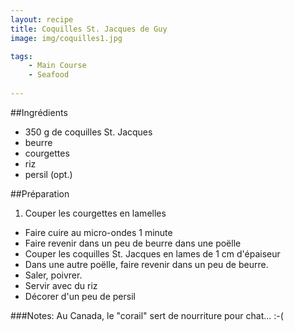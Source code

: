 ```yaml
---
layout: recipe
title: Coquilles St. Jacques de Guy
image: img/coquilles1.jpg

tags:
    - Main Course
    - Seafood
    
---
```



##Ingrédients
* 350 g de coquilles St. Jacques
* beurre
* courgettes
* riz
* persil (opt.)

##Préparation
1. Couper les courgettes en lamelles
* Faire cuire au micro-ondes 1 minute
* Faire revenir dans un peu de beurre dans une poëlle
* Couper les coquilles St. Jacques en lames de 1 cm d'épaiseur
* Dans une autre poëlle, faire revenir dans un peu de beurre.
* Saler, poivrer.
* Servir avec du riz
* Décorer d'un peu de persil

###Notes:
Au Canada, le "corail" sert de nourriture pour chat... :-(

